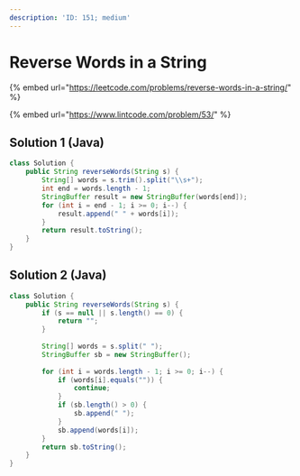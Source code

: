 ```yaml
---
description: 'ID: 151; medium'
---
```


# Reverse Words in a String

{% embed url="https://leetcode.com/problems/reverse-words-in-a-string/" %}

{% embed url="https://www.lintcode.com/problem/53/" %}

## Solution 1 \(Java\)

```java
class Solution {
    public String reverseWords(String s) {
        String[] words = s.trim().split("\\s+");
        int end = words.length - 1;
        StringBuffer result = new StringBuffer(words[end]);
        for (int i = end - 1; i >= 0; i--) {
            result.append(" " + words[i]);
        }
        return result.toString();
    }
}
```

## Solution 2 \(Java\)

```java
class Solution {
    public String reverseWords(String s) {
        if (s == null || s.length() == 0) {
            return "";
        }
        
        String[] words = s.split(" ");
        StringBuffer sb = new StringBuffer();
        
        for (int i = words.length - 1; i >= 0; i--) {
            if (words[i].equals("")) {
                continue;
            }
            if (sb.length() > 0) {
                sb.append(" ");
            }
            sb.append(words[i]);
        }
        return sb.toString();
    }
}
```

